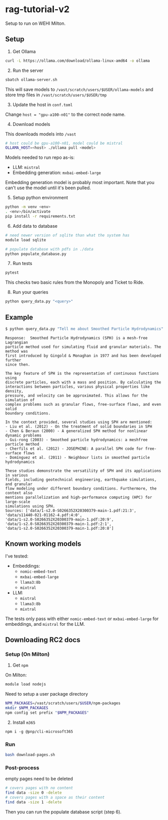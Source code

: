 # rag-tutorial-v2

Setup to run on WEHI Milton.

## Setup

1. Get Ollama

```bash
curl -L https://ollama.com/download/ollama-linux-amd64 -o ollama
```

2. Run the server

```bash
sbatch ollama-server.sh
```

This will save models to `/vast/scratch/users/$USER/ollama-models` and store tmp files in
`/vast/scratch/users/$USER/tmp`

3. Update the host in `conf.toml`

Change `host = "gpu-a100-n01"` to the correct node name.

4. Download models

This downloads models into `/vast`
```bash
# host could be gpu-a100-n01, model could be mistral
OLLAMA_HOST=<host> ./ollama pull <model>
```

Models needed to run repo as-is:

* LLM: `mistral`
* Embedding generation: `mxbai-embed-large`

Embedding generation model is probably most important. Note that you can't use the model
until it's been pulled.

5. Setup python environment

```bash
python -m venv <env>
. <env>/bin/activate
pip install -r requirements.txt
```

6. Add data to database

```bash
# need newer version of sqlite than what the system has
module load sqlite

# populate database with pdfs in ./data
python populate_database.py
```

7. Run tests

```bash
pytest
```

This checks two basic rules from the Monopoly and Ticket to Ride.

8. Run your queries

```bash
python query_data.py "<query>"
```

## Example

```bash
$ python query_data.py "Tell me about Smoothed Particle Hydrodynamics"
```
```output
Response:  Smoothed Particle Hydrodynamics (SPH) is a mesh-free Lagrangian 
particle method used for simulating fluid and granular materials. The method was
first introduced by Gingold & Monaghan in 1977 and has been developed further 
since then.

The key feature of SPH is the representation of continuous functions using 
discrete particles, each with a mass and position. By calculating the 
interactions between particles, various physical properties like density, 
pressure, and velocity can be approximated. This allows for the simulation of 
complex problems such as granular flows, free-surface flows, and even solid 
boundary conditions.

In the context provided, several studies using SPH are mentioned:
- Liu et al. (2012) - On the treatment of solid boundaries in SPH
- Chen & Beraun (2000) - A generalized SPH method for nonlinear dynamic problems
- Gui-rong (2003) - Smoothed particle hydrodynamics: a meshfree particle method
- Cherfils et al. (2012) - JOSEPHINE: A parallel SPH code for free-surface flows
- Domínguez et al. (2011) - Neighbour lists in smoothed particle hydrodynamics

These studies demonstrate the versatility of SPH and its applications in various 
fields, including geotechnical engineering, earthquake simulations, and granular
flow modeling under different boundary conditions. Furthermore, the context also
mentions parallelization and high-performance computing (HPC) for large-scale 
simulations using SPH.
Sources: ['data/1-s2.0-S0266352X20300379-main-1.pdf:21:3', 
'data/s11440-021-01162-4.pdf:4:0', 
'data/1-s2.0-S0266352X20300379-main-1.pdf:20:9', 
'data/1-s2.0-S0266352X20300379-main-1.pdf:2:1', 
'data/1-s2.0-S0266352X20300379-main-1.pdf:20:8']
```

## Known working models

I've tested:

* Embeddings:
    * `nomic-embed-text`
    * `mxbai-embed-large`
    * `llama3:8b`
    * `mixtral`
* LLM:
    * `mistral`
    * `llama3:8b`
    * `mixtral`

The tests only pass with either `nomic-embed-text` or `mxbai-embed-large` for embeddings,
and `mistral` for the LLM.

## Downloading RC2 docs

### Setup (On Milton)

1. Get `npm`

On Milton:

```bash
module load nodejs
```

Need to setup a user package directory

```bash
NPM_PACKAGES=/vast/scratch/users/$USER/npm-packages
mkdir $NPM_PACKAGES
npm config set prefix "$NPM_PACKAGES"
```

2. Install `m365`

```
npm i -g @pnp/cli-microsoft365
```

### Run

```bash
bash download-pages.sh
```

### Post-process

empty pages need to be deleted

```bash
# covers pages with no content
find data -size 0 -delete
# covers pages with a space as their content
find data -size 1 -delete
```

Then you can run the populate database script (step 6).
